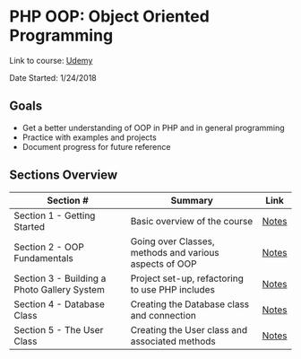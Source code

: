 #  PHP OOP: Object Oriented Programming

Link to course: [Udemy](https://www.udemy.com/oop-php-object-oriented-programing-with-project-1-course/)

Date Started: 1/24/2018

## Goals

*  Get a better understanding of OOP in PHP and in general programming
*  Practice with examples and projects
*  Document progress for future reference

## Sections Overview

| Section #      | Summary      | Link       |
| -------------- | ------------ | ---------- |
| Section 1 - Getting Started | Basic overview of the course | [Notes](https://github.com/xmtrinidad/PHP-Tutorials/blob/master/Udemy-PHP-OOP/Section%201%20-%20Getting%20Started/section1.md) |
| Section 2 - OOP Fundamentals | Going over Classes, methods and various aspects of OOP | [Notes]() |
| Section 3 - Building a Photo Gallery System | Project set-up, refactoring to use PHP includes | [Notes]() |
| Section 4 - Database Class | Creating the Database class and connection | [Notes]() |
| Section 5 - The User Class | Creating the User class and associated methods | [Notes]() |